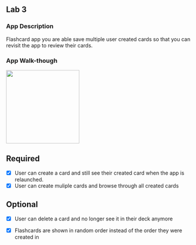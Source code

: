## Lab 3

### App Description
Flashcard app you are able save multiple user created cards so that you can revisit the app to review their cards.

### App Walk-though

<img src="https://imgflip.com/gif/6wgayl.gif" width=200><br>


## Required
- [x] User can create a card and still see their created card when the app is relaunched.
- [x] User can create muliple cards and browse through all created cards

## Optional
- [x] User can delete a card and no longer see it in their deck anymore
- [x] Flashcards are shown in random order instead of the order they were created in

